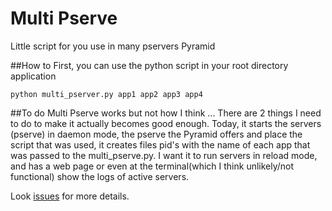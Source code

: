 Multi Pserve
=

Little script for you use in many pservers Pyramid


##How to
First, you can use the python script in your root directory application

    python multi_pserver.py app1 app2 app3 app4

##To do
Multi Pserve works but not how I think ... There are 2 things I need to do to make it actually becomes good enough. Today, it starts the servers (pserve) in daemon mode, the pserve the Pyramid offers and place the script that was used, it creates files pid's with the name of each app that was passed to the multi_pserve.py. I want it to run servers in reload mode, and has a web page or even at the terminal(which I think unlikely/not functional) show the logs of active servers.


Look [issues](https://github.com/marioidival/multi_pserve/issues) for more details.
